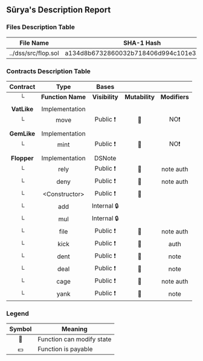 ## Sūrya's Description Report

### Files Description Table


|  File Name  |  SHA-1 Hash  |
|-------------|--------------|
| ../dss/src/flop.sol | a134d8b6732860032b718406d994c101e31d0164 |


### Contracts Description Table


|  Contract  |         Type        |       Bases      |                  |                 |
|:----------:|:-------------------:|:----------------:|:----------------:|:---------------:|
|     └      |  **Function Name**  |  **Visibility**  |  **Mutability**  |  **Modifiers**  |
||||||
| **VatLike** | Implementation |  |||
| └ | move | Public ❗️ | 🛑  |NO❗️ |
||||||
| **GemLike** | Implementation |  |||
| └ | mint | Public ❗️ | 🛑  |NO❗️ |
||||||
| **Flopper** | Implementation | DSNote |||
| └ | rely | Public ❗️ | 🛑  | note auth |
| └ | deny | Public ❗️ | 🛑  | note auth |
| └ | \<Constructor\> | Public ❗️ | 🛑  | |
| └ | add | Internal 🔒 |   | |
| └ | mul | Internal 🔒 |   | |
| └ | file | Public ❗️ | 🛑  | note auth |
| └ | kick | Public ❗️ | 🛑  | auth |
| └ | dent | Public ❗️ | 🛑  | note |
| └ | deal | Public ❗️ | 🛑  | note |
| └ | cage | Public ❗️ | 🛑  | note auth |
| └ | yank | Public ❗️ | 🛑  | note |


### Legend

|  Symbol  |  Meaning  |
|:--------:|-----------|
|    🛑    | Function can modify state |
|    💵    | Function is payable |
